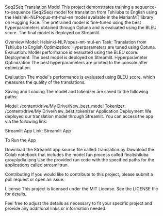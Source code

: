 Seq2Seq Translation Model
This project demonstrates training a sequence-to-sequence (Seq2Seq) model for translation from Tshiluba to English using the Helsinki-NLP/opus-mt-mul-en model available in the MarianMT library on Hugging Face. The pretrained model is fine-tuned using the best hyperparameters obtained through Optuna and is evaluated using the BLEU score. The final model is deployed on Streamlit.

Overview
Model: Helsinki-NLP/opus-mt-mul-en
Task: Translation from Tshiluba to English
Optimization: Hyperparameters are tuned using Optuna.
Evaluation: Model performance is evaluated using the BLEU score.
Deployment: The best model is deployed on Streamlit.
Hyperparameter Optimization
The best hyperparameters are printed to the console after optimization.

Evaluation
The model's performance is evaluated using BLEU score, which measures the quality of the translations.

Saving and Loading
The model and tokenizer are saved to the following paths:

Model: /content/drive/My Drive/New_best_model
Tokenizer: /content/drive/My Drive/New_best_tokenizer
Application Deployment
We deployed our translation model through Streamlit. You can access the app via the following link:

Streamlit App Link: Streamlit App


To Run the App

Download the Streamlit app source file called: translation.py
Download the Colab notebook that includes the model fun process called finaltshiluba grouplydia.ipng
Use the provided run code with the specified paths for the applications called streamlitrun.




Contributing
If you would like to contribute to this project, please submit a pull request or open an issue.

License
This project is licensed under the MIT License. See the LICENSE file for details.

Feel free to adjust the details as necessary to fit your specific project and provide any additional links or information needed.
